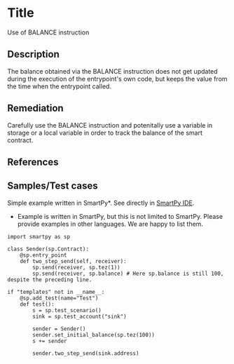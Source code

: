 # Title
Use of BALANCE instruction

## Description
The balance obtained via the BALANCE instruction does not get updated during the execution of the entrypoint's own code, but keeps the value from the time when the entrypoint called.

## Remediation
Carefully use the BALANCE instruction and potenitally use a variable in storage or a local variable in order to track the balance of the smart contract.

## References

## Samples/Test cases
Simple example written in SmartPy*. See directly in [SmartPy IDE](https://smartpy.io/ide?code=eJx9UU1PwzAMvfdXWOWSiGnqrkiTkLjsDvcopC5YpE4UG9D49SSl06od8Cl6H5bfC805FQWZfdF8Bi8guetC9CLwjDxiMZL3T4m1@KD2oYM6jxXCipxdTsS6YCNOoN_JiWJ2Up1GME47KBiQvrCs1jbVvQgu1K4hij_mYO3_olcfPQe0cAcnLLiBgOrlSjHCYRh29RrJpAj6jpDbipH4DSIx7ruOJugV5xy9ovTASYEYnGM_o3PXiH4cXVWoacSxf6nP3l7DNmabCo5_OUSdBGRfKJlNHuKPjcKHkD5ZTd_wuvWqW0qvyrV9e8PUVtQRk5KPbg1vLv0Nw7ZBuD@uptv1@5ufqje0tAVF7C8u9qT7). 
* Example is written in SmartPy, but this is not limited to SmartPy. Please provide examples in other languages. We are happy to list them. 
```
import smartpy as sp

class Sender(sp.Contract):
    @sp.entry_point
    def two_step_send(self, receiver):
        sp.send(receiver, sp.tez(1))
        sp.send(receiver, sp.balance) # Here sp.balance is still 100, despite the preceding line.

if "templates" not in __name__:
    @sp.add_test(name="Test")
    def test():
        s = sp.test_scenario()
        sink = sp.test_account("sink")

        sender = Sender()
        sender.set_initial_balance(sp.tez(100))
        s += sender

        sender.two_step_send(sink.address)
```